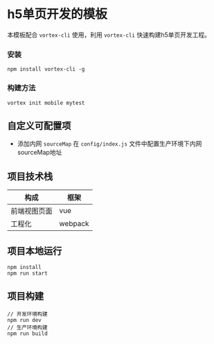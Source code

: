# h5单页开发的模板
本模板配合 `vortex-cli` 使用，利用 `vortex-cli` 快速构建h5单页开发工程。

### 安装

```
npm install vortex-cli -g
```
### 构建方法

```
vortex init mobile mytest
```

## 自定义可配置项
* 添加内网 `sourceMap`
  在 `config/index.js` 文件中配置生产环境下内网sourceMap地址


## 项目技术栈

| 构成         | 框架    |
| ------------ | ------- |
| 前端视图页面 | vue     |
| 工程化       | webpack |

## 项目本地运行

```
npm install
npm run start
```

## 项目构建

```
// 开发环境构建
npm run dev
// 生产环境构建
npm run build
```

